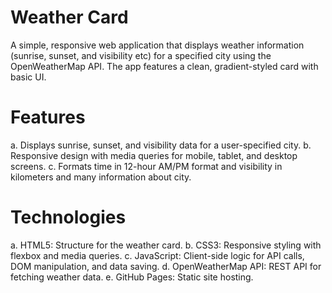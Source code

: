 # Weather Card 
A simple, responsive web application that displays weather information (sunrise, sunset, and visibility etc) for a specified city using the OpenWeatherMap API. The app features a clean, gradient-styled card with basic UI.

# Features
a. Displays sunrise, sunset, and visibility data for a user-specified city.
b. Responsive design with media queries for mobile, tablet, and desktop screens.
c. Formats time in 12-hour AM/PM format and visibility in kilometers and many information about city.

# Technologies
a. HTML5: Structure for the weather card.
b. CSS3: Responsive styling with flexbox and media queries.
c. JavaScript: Client-side logic for API calls, DOM manipulation, and data saving.
d. OpenWeatherMap API: REST API for fetching weather data.
e. GitHub Pages: Static site hosting.
